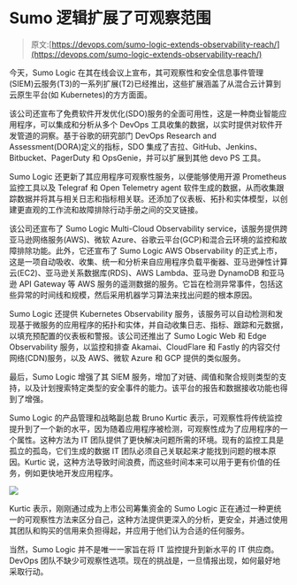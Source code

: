 # Sumo 逻辑扩展了可观察范围

> 原文:[https://devops.com/sumo-logic-extends-observability-reach/](https://devops.com/sumo-logic-extends-observability-reach/)

今天，Sumo Logic 在其在线会议上宣布，其可观察性和安全信息事件管理(SIEM)云服务(T3)的一系列扩展(T2)已经推出，这些扩展涵盖了从混合云计算到云原生平台(如 Kubernetes)的方方面面。

该公司还宣布了免费软件开发优化(SDO)服务的全面可用性，这是一种商业智能应用程序，可以集成和分析从多个 DevOps 工具收集的数据，以实时提供对软件开发管道的洞察。基于谷歌的研究部门 DevOps Research and Assessment(DORA)定义的指标，SDO 集成了吉拉、GitHub、Jenkins、Bitbucket、PagerDuty 和 OpsGenie，并可以扩展到其他 devo PS 工具。

Sumo Logic 还更新了其应用程序可观察性服务，以便能够使用开源 Prometheus 监控工具以及 Telegraf 和 Open Telemetry agent 软件生成的数据，从而收集跟踪数据并将其与相关日志和指标相关联。还添加了仪表板、拓扑和实体模型，以创建更直观的工作流和故障排除行动手册之间的交叉链接。

该公司还宣布了 Sumo Logic Multi-Cloud Observability service，该服务提供跨亚马逊网络服务(AWS)、微软 Azure、谷歌云平台(GCP)和混合云环境的监控和故障排除功能。此外，它还宣布了 Sumo Logic AWS Observability 的正式上市，这是一项自动吸收、收集、统一和分析来自应用程序负载平衡器、亚马逊弹性计算云(EC2)、亚马逊关系数据库(RDS)、AWS Lambda、亚马逊 DynamoDB 和亚马逊 API Gateway 等 AWS 服务的遥测数据的服务。它旨在检测异常事件，包括这些异常的时间线和规模，然后采用机器学习算法来找出问题的根本原因。

Sumo Logic 还提供 Kubernetes Observability 服务，该服务可以自动检测和发现基于微服务的应用程序的拓扑和实体，并自动收集日志、指标、跟踪和元数据，以填充预配置的仪表板和警报。该公司还推出了 Sumo Logic Web 和 Edge Observability 服务，以监控和排查 Akamai、CloudFlare 和 Fastly 的内容交付网络(CDN)服务，以及 AWS、微软 Azure 和 GCP 提供的类似服务。

最后，Sumo Logic 增强了其 SIEM 服务，增加了对链、阈值和聚合规则类型的支持，以及计划搜索特定类型的安全事件的能力。该平台的报告和数据接收功能也得到了增强。

Sumo Logic 的产品管理和战略副总裁 Bruno Kurtic 表示，可观察性将传统监控提升到了一个新的水平，因为随着应用程序被检测，可观察性成为了应用程序的一个属性。这种方法为 IT 团队提供了更快解决问题所需的环境。现有的监控工具是孤立的孤岛，它们生成的数据 IT 团队必须自己关联起来才能找到问题的根本原因。Kurtic 说，这种方法导致时间浪费，而这些时间本来可以用于更有价值的任务，例如更快地开发应用程序。

![](../Images/a41540baf98437895e1929b6fb2cd9a4.png)

Kurtic 表示，刚刚通过成为上市公司筹集资金的 Sumo Logic 正在通过一种更统一的可观察性方法来区分自己，这种方法提供更深入的分析，更安全，并通过使用其团队和购买的信用来负担得起，并应用于他们认为合适的任何服务。

当然，Sumo Logic 并不是唯一一家旨在将 IT 监控提升到新水平的 IT 供应商。DevOps 团队不缺少可观察性选项。现在的挑战是，一旦情报出现，如何最好地采取行动。